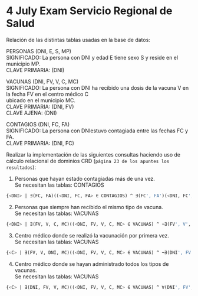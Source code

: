 # 4 July Exam Servicio Regional de Salud

Relación de las distintas tablas usadas en la base de datos:

PERSONAS (DNI, E, S, MP)\
SIGNIFICADO: La persona con DNI y edad E tiene sexo S y reside en el municipio MP.\
CLAVE PRIMARIA: (DNI)

VACUNAS (DNI, FV, V, C, MC)\
SIGNIFICADO: La persona con DNI ha recibido una dosis de la vacuna V en la fecha FV en el centro médico C\
ubicado en el municipio MC.\
CLAVE PRIMARIA: (DNI, FV) \
CLAVE AJENA: (DNI)

CONTAGIOS (DNI, FC, FA)\
SIGNIFICADO: La persona con DNIestuvo contagiada entre las fechas FC y FA.\
CLAVE PRIMARIA: (DNI, FC)

Realizar la implementación de las siguientes consultas haciendo uso de cálculo relacional de dominios CRD
(`página 23 de los apuntes los resultados`):

1. Personas que hayan estado contagiadas más de una vez.\
Se necesitan las tablas: CONTAGIOS
```sql
{<DNI> | ∃(FC, FA)((<DNI, FC, FA> ∈ CONTAGIOS) ^ ∃(FC', FA')(<DNI, FC', FA'> ∈ CONTAGIOS) ^ (FC ¬= FC'))}
```

2. Personas que siempre han recibido el mismo tipo de vacuna.\
Se necesitan las tablas: VACUNAS
```sql
{<DNI> | ∃(FV, V, C, MC)((<DNI, FV, V, C, MC> ∈ VACUNAS) ^ ¬∃(FV', V', C', MC')((<DNI, FV', V', C', MC'> ∈ VACUNAS) ^ (V ¬= V')))}
```

3. Centro médico donde se realizó la vacunación por primera vez.\
Se necesitan las tablas: VACUNAS
```sql
{<C> | ∃(FV, V, DNI, MC)((<DNI, FV, V, C, MC> ∈ VACUNAS) ^ ¬∃(DNI', FV', V', C', MC')((<DNI', FV', V', C', MC'> ∈ VACUNAS) ^ (FV` < FV)))}
```

4. Centro médico donde se hayan administrado todos los tipos de vacunas.\
Se necesitan las tablas: VACUNAS
```sql
{<C> | ∃(DNI, FV, V, MC)((<DNI, FV, V, C, MC> ∈ VACUNAS) ^ ∀(DNI', FV', V', C', MC')(<DNI', FV', V', C', MC'> ∉ VACUNAS) V ∃(DNI'', FV'')((<DNI'', FV'', V', C, MC> ∈ VACUNAS)))}
```